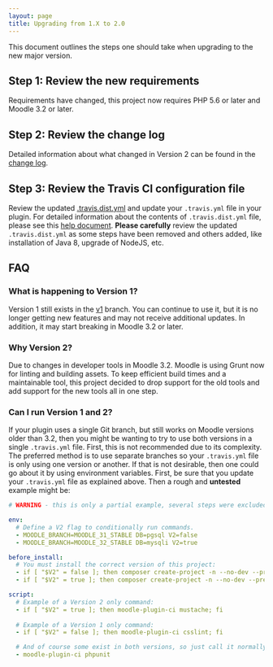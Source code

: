 ```yaml
---
layout: page
title: Upgrading from 1.X to 2.0
---
```


This document outlines the steps one should take when upgrading to the new major version.

## Step 1: Review the new requirements

Requirements have changed, this project now requires PHP 5.6 or later and Moodle 3.2 or later.

## Step 2: Review the change log

Detailed information about what changed in Version 2 can be found in the [change log](CHANGELOG.md).

## Step 3: Review the Travis CI configuration file 

Review the updated [.travis.dist.yml](https://github.com/moodlerooms/moodle-plugin-ci/blob/master/.travis.dist.yml)
and update your `.travis.yml` file in your plugin. For detailed information about the contents of `.travis.dist.yml`
file, please see this [help document](TravisFileExplained.md).  **Please carefully** review the updated
`.travis.dist.yml` as some steps have been removed and others added, like installation of Java 8,
upgrade of NodeJS, etc.

## FAQ

### What is happening to Version 1?

Version 1 still exists in the [v1](https://github.com/moodlerooms/moodle-plugin-ci/tree/v1) branch.  You can continue
to use it, but it is no longer getting new features and may not receive additional updates.  In addition, it may start
breaking in Moodle 3.2 or later.

### Why Version 2?

Due to changes in developer tools in Moodle 3.2.  Moodle is using Grunt now for linting and building assets.
To keep efficient build times and a maintainable tool, this project decided to drop support for the old tools
and add support for the new tools all in one step.

### Can I run Version 1 and 2?

If your plugin uses a single Git branch, but still works on Moodle versions older than 3.2, then you might be wanting
to try to use both versions in a single `.travis.yml` file.  First, this is not recommended due to its complexity.
The preferred method is to use separate branches so your `.travis.yml` file is only using one version or another.
If that is not desirable, then one could go about it by using environment variables.  First, be sure that you update
your `.travis.yml` file as explained above.  Then a rough and **untested** example might be:

```yaml
# WARNING - this is only a partial example, several steps were excluded to keep it simple! 

env:
  # Define a V2 flag to conditionally run commands.
  - MOODLE_BRANCH=MOODLE_31_STABLE DB=pgsql V2=false
  - MOODLE_BRANCH=MOODLE_32_STABLE DB=mysqli V2=true

before_install:
  # You must install the correct version of this project:
  - if [ "$V2" = false ]; then composer create-project -n --no-dev --prefer-dist moodlerooms/moodle-plugin-ci ci ^1; fi
  - if [ "$V2" = true ]; then composer create-project -n --no-dev --prefer-dist moodlerooms/moodle-plugin-ci ci ^2; fi

script:
  # Example of a Version 2 only command:
  - if [ "$V2" = true ]; then moodle-plugin-ci mustache; fi
  
  # Example of a Version 1 only command:
  - if [ "$V2" = false ]; then moodle-plugin-ci csslint; fi

  # And of course some exist in both versions, so just call it normally:  
  - moodle-plugin-ci phpunit
```
